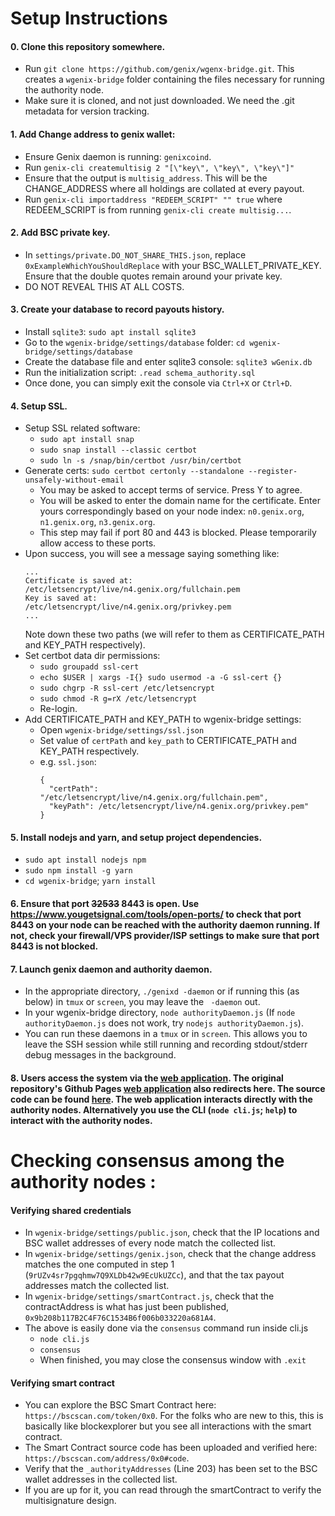# Setup Instructions

#### 0. Clone this repository somewhere.
- Run `git clone https://github.com/genix/wgenx-bridge.git`. This creates a `wgenix-bridge` folder containing the files necessary for running the authority node.
- Make sure it is cloned, and not just downloaded. We need the .git metadata for version tracking.

#### 1. Add Change address to genix wallet:
- Ensure Genix daemon is running: `genixcoind`.
- Run `genix-cli createmultisig 2 "[\"key\", \"key\", \"key\"]"`
- Ensure that the output is `multisig_address`. This will be the CHANGE_ADDRESS where all holdings are collated at every payout.
- Run `genix-cli importaddress "REDEEM_SCRIPT" "" true` where REDEEM_SCRIPT is from running `genix-cli create multisig...`.

#### 2. Add BSC private key.
- In `settings/private.DO_NOT_SHARE_THIS.json`, replace `0xExampleWhichYouShouldReplace` with your BSC_WALLET_PRIVATE_KEY. Ensure that the double quotes remain around your private key.
- DO NOT REVEAL THIS AT ALL COSTS.

#### 3. Create your database to record payouts history.
- Install `sqlite3`: `sudo apt install sqlite3`
- Go to the `wgenix-bridge/settings/database` folder: `cd wgenix-bridge/settings/database`
- Create the database file and enter sqlite3 console: `sqlite3 wGenix.db`
- Run the initialization script: `.read schema_authority.sql`
- Once done, you can simply exit the console via `Ctrl+X` or `Ctrl+D`.

#### 4. Setup SSL.
- Setup SSL related software:
    - `sudo apt install snap`
    - `sudo snap install --classic certbot`
    - `sudo ln -s /snap/bin/certbot /usr/bin/certbot`
- Generate certs: `sudo certbot certonly --standalone --register-unsafely-without-email`
    - You may be asked to accept terms of service. Press Y to agree.
    - You will be asked to enter the domain name for the certificate. Enter yours correspondingly based on your node index: `n0.genix.org`, `n1.genix.org`, `n3.genix.org`.
    - This step may fail if port 80 and 443 is blocked. Please temporarily allow access to these ports.
- Upon success, you will see a message saying something like:
    ```
    ...
    Certificate is saved at: /etc/letsencrypt/live/n4.genix.org/fullchain.pem
    Key is saved at:         /etc/letsencrypt/live/n4.genix.org/privkey.pem
    ...
    ```
    Note down these two paths (we will refer to them as CERTIFICATE_PATH and KEY_PATH respectively).
- Set certbot data dir permissions: 
    - `sudo groupadd ssl-cert`
    - `echo $USER | xargs -I{} sudo usermod -a -G ssl-cert {}`
    - `sudo chgrp -R ssl-cert /etc/letsencrypt`
    - `sudo chmod -R g=rX /etc/letsencrypt`
    - Re-login.
- Add CERTIFICATE_PATH and KEY_PATH to wgenix-bridge settings:
    - Open `wgenix-bridge/settings/ssl.json`
    - Set value of `certPath` and `key_path` to CERTIFICATE_PATH and KEY_PATH respectively.
    - e.g. `ssl.json`:
        ```
        {
          "certPath": "/etc/letsencrypt/live/n4.genix.org/fullchain.pem",
          "keyPath": /etc/letsencrypt/live/n4.genix.org/privkey.pem"
        }
        ```

#### 5. Install nodejs and yarn, and setup project dependencies.
- `sudo apt install nodejs npm`
- `sudo npm install -g yarn`
- `cd wgenix-bridge`; `yarn install`

#### 6. Ensure that port ~~32533~~ 8443 is open. Use https://www.yougetsignal.com/tools/open-ports/ to check that port 8443 on your node can be reached with the authority daemon running. If not, check your firewall/VPS provider/ISP settings to make sure that port 8443 is not blocked.

#### 7. Launch genix daemon and authority daemon.
- In the appropriate directory, `./genixd -daemon` or if running this (as below) in `tmux` or `screen`, you may leave the ` -daemon` out.
- In your wgenix-bridge directory, `node authorityDaemon.js` (If `node authorityDaemon.js` does not work, try `nodejs authorityDaemon.js`).
- You can run these daemons in a `tmux` or in `screen`. This allows you to leave the SSH session while still running and recording stdout/stderr debug messages in the background.

#### 8. Users access the system via the [web application](https://bridge.genix.cx/). The original repository's Github Pages [web application](https://wgenixcoin.github.io/wgenixcoin-frontend/) also redirects here. The source code can be found [here](https://github.com/genix/wgenixcoin-frontend). The web application interacts directly with the authority nodes. Alternatively you use the CLI (`node cli.js`; `help`) to interact with the authority nodes.

# Checking consensus among the authority nodes :

#### Verifying shared credentials
- In `wgenix-bridge/settings/public.json`, check that the IP locations and BSC wallet addresses of every node match the collected list.
- In `wgenix-bridge/settings/genix.json`, check that the change address matches the one computed in step 1 (`9rUZv4sr7pgqhmw7Q9XLDb42w9EcUkUZCc`), and that the tax payout addresses match the collected list.
- In `wgenix-bridge/settings/smartContract.js`, check that the contractAddress is what has just been published, `0x9b208b117B2C4F76C1534B6f006b033220a681A4`.
- The above is easily done via the `consensus` command run inside cli.js
    - `node cli.js`
    - `consensus`
    - When finished, you may close the consensus window with `.exit`

#### Verifying smart contract
- You can explore the BSC Smart Contract here: `https://bscscan.com/token/0x0`. For the folks who are new to this, this is basically like blockexplorer but you see all interactions with the smart contract.
- The Smart Contract source code has been uploaded and verified here: `https://bscscan.com/address/0x0#code`.
- Verify that the `_authorityAddresses` (Line 203) has been set to the BSC wallet addresses in the collected list.
- If you are up for it, you can read through the smartContract to verify the multisignature design.
